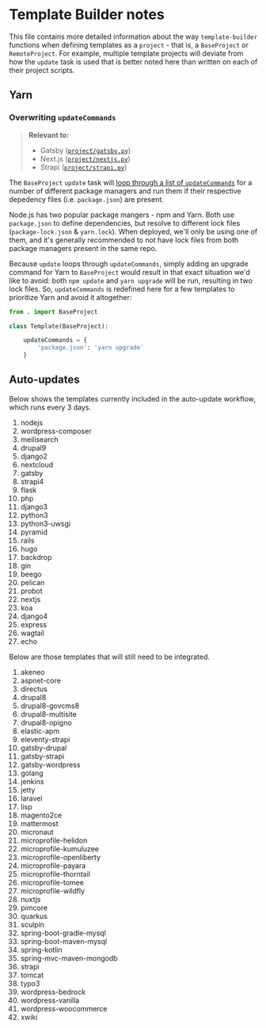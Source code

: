 # Template Builder notes

This file contains more detailed information about the way `template-builder` functions when defining templates as a `project` - that is, a `BaseProject` or `RemoteProject`. For example, multiple template projects will deviate from how the `update` task is used that is better noted here than written on each of their project scripts. 

## Yarn

### Overwriting `updateCommands`

> **Relevant to:**
> 
> * Gatsby ([`project/gatsby.py`](project/gatsby.py))
> * Next.js ([`project/nextjs.py`](project/nextjs.py))
> * Strapi ([`project/strapi.py`](project/strapi.py))

The `BaseProject` `update` task will [loop through a list of `updateCommands`](project/__init__.py) for a number of different package managers and run them if their respective depedency files (i.e. `package.json`) are present. 

Node.js has two popular package mangers - npm and Yarn. Both use `package.json` to define dependencies, but resolve to different lock files (`package-lock.json` & `yarn.lock`). When deployed, we'll only be using one of them, and it's generally recommended to not have lock files from both package managers present in the same repo. 

Because `update` loops through `updateCommands`, simply adding an upgrade command for Yarn to `BaseProject` would result in that exact situation we'd like to avoid: both `npm update` and `yarn upgrade` will be run, resulting in two lock files. So, `updateCommands` is redefined here for a few templates to prioritize Yarn and avoid it altogether:

```py
from . import BaseProject

class Template(BaseProject):

    updateCommands = {
        'package.json': 'yarn upgrade'
    }
```

## Auto-updates

Below shows the templates currently included in the auto-update workflow, which runs every 3 days.

1. nodejs
1. wordpress-composer
1. meilisearch
1. drupal9
1. django2
1. nextcloud
1. gatsby
1. strapi4
1. flask
1. php
1. django3
1. python3
1. python3-uwsgi
1. pyramid
1. rails
1. hugo
1. backdrop
1. gin
1. beego
1. pelican
1. probot
1. nextjs
1. koa
1. django4
1. express
1. wagtail
1. echo

Below are those templates that will still need to be integrated.

1. akeneo
1. aspnet-core
1. directus
1. drupal8
1. drupal8-govcms8
1. drupal8-multisite
1. drupal8-opigno
1. elastic-apm
1. eleventy-strapi
1. gatsby-drupal
1. gatsby-strapi
1. gatsby-wordpress
1. golang
1. jenkins
1. jetty
1. laravel
1. lisp
1. magento2ce
1. mattermost
1. micronaut
1. microprofile-helidon
1. microprofile-kumuluzee
1. microprofile-openliberty
1. microprofile-payara
1. microprofile-thorntail
1. microprofile-tomee
1. microprofile-wildfly
1. nuxtjs
1. pimcore
1. quarkus
1. sculpin
1. spring-boot-gradle-mysql
1. spring-boot-maven-mysql
1. spring-kotlin
1. spring-mvc-maven-mongodb
1. strapi
1. tomcat
1. typo3
1. wordpress-bedrock
1. wordpress-vanilla
1. wordpress-woocommerce
1. xwiki